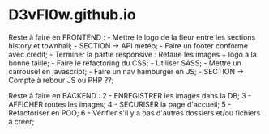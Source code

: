 # D3vFl0w.github.io

Reste à faire en FRONTEND :
    - Mettre le logo de la fleur entre les sections history et townhall;
    - SECTION -> API météo;
    - Faire un footer conforme avec credit;
    - Terminer la partie responsive : Refaire les images + logo à la bonne taille;
    - Faire le refactoring du CSS;
    - Utiliser SASS;
    - Mettre un carrousel en javascript;
    - Faire un nav hamburger en JS;
    - SECTION -> Compte à rebour JS ou PHP ??;

Reste à faire en BACKEND :
    2 - ENREGISTRER les images dans la DB;
    3 - AFFICHER toutes les images;
    4 - SECURISER la page d'accueil;
    5 - Refactoriser en POO;
    6 - Vérifier s'il y a pas d'autres dossiers et/ou fichiers à créer;

